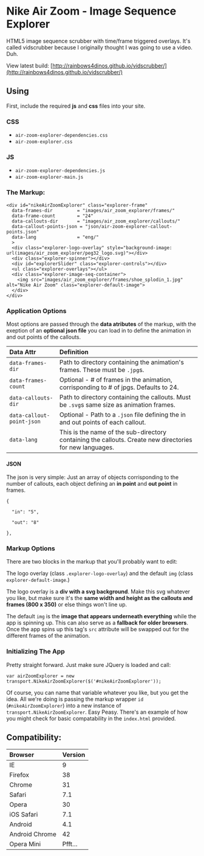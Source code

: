 # Nike Air Zoom - Image Sequence Explorer
HTML5 image sequence scrubber with time/frame triggered overlays. It's called vidscrubber because I originally thought I was going to use a video. Duh.

View latest build:
[http://rainbows4dinos.github.io/vidscrubber/](http://rainbows4dinos.github.io/vidscrubber/)

## Using 
First, include the required **js** and **css** files into your site. 

### CSS
- `air-zoom-explorer-dependencies.css`
- `air-zoom-explorer.css`

### JS
- `air-zoom-explorer-dependencies.js`
- `air-zoom-explorer-main.js`

### The Markup:
```
<div id="nikeAirZoomExplorer" class="explorer-frame"
  data-frames-dir         = "images/air_zoom_explorer/frames/"
  data-frame-count        = "24"
  data-callouts-dir       = "images/air_zoom_explorer/callouts/"
  data-callout-points-json = "json/air-zoom-explorer-callout-points.json"
  data-lang               = "eng/"
  >
  <div class="explorer-logo-overlay" style="background-image: url(images/air_zoom_explorer/peg32_logo.svg)"></div>
  <div class="explorer-spinner"></div>
  <div id="explorerSlider" class="explorer-controls"></div>
  <ul class="explorer-overlays"></ul>
  <div class="explorer-image-seq-container">
    <img src="images/air_zoom_explorer/frames/shoe_splodin_1.jpg" alt="Nike Air Zoom" class="explorer-default-image">
  </div>
</div>
```

### Application Options
Most options are passed through the **data atributes** of the markup, with the exeption of an **optional json file** you can load in to define the animation in and out points of the callouts. 

|Data Attr   | Definition|
|:-----------|:----------|
|`data-frames-dir` | Path to directory containing the animation's frames. These must be `.jpg`s.|
|`data-frames-count` | Optional - # of frames in the animation, corrisponding to # of jpgs. Defaults to 24.|
|`data-callouts-dir`| Path to directory containing the callouts. Must be `.svg`s same size as animation frames.|
|`data-callout-point-json`| Optional - Path to a `.json` file defining the in and out points of each callout.|
|`data-lang`| This is the name of the sub-directory containing the callouts. Create new directories for new languages.|

#### JSON
The json is very simple: Just an array of objects corrisponding to the number of callouts, each object defining an **in point** and **out point** in frames. 
```
{

  "in": "5",

  "out": "8"

},
```

### Markup Options
There are two blocks in the markup that you'll probably want to edit: 

The logo overlay (class `.explorer-logo-overlay`) and the default `img` (class `explorer-default-image`.) 

The logo overlay is a **div with a svg background**. Make this svg whatever you like, but make sure it's the **same width and height as the callouts and frames (800 x 350)** or else things won't line up. 

The default `img` is the **image that appears underneath everything** while the app is spinning up. This can also serve as a **fallback for older browsers**. Once the app spins up this tag's `src` attribute will be swapped out for the different frames of the animation. 

### Initializing The App
Pretty straight forward. Just make sure JQuery is loaded and call:
```
var airZoomExplorer = new transport.NikeAirZoomExplorer($('#nikeAirZoomExplorer'));
```
Of course, you can name that variable whatever you like, but you get the idea. All we're doing is passing the markup wrapper `id` (`#nikeAirZoomExplorer`) into a new instance of `transport.NikeAirZoomExplorer`. Easy Peasy. There's an example of how you might check for basic compatability in the `index.html` provided. 

## Compatibility:

| Browser       | Version      |
|:--------------|:-------------|
| IE            | 9         |
| Firefox       | 38        |
| Chrome        | 31        |
| Safari        | 7.1       |
| Opera         | 30        |
| iOS Safari    | 7.1       |
| Android       | 4.1       |
| Android Chrome| 42        |
| Opera Mini    | Pfft…     |


